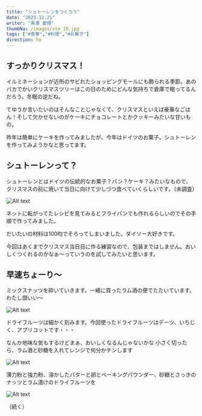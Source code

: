```yaml
---
title: "シュトーレンをつくろう"
date: "2023.12.21"
writer: "黒澤 愛理"
thumbNa: /images/sto_10.jpg
tags: ["#食事","#料理","#お菓子"]
direction: ho
---
```


## すっかりクリスマス！

イルミネーションが近所のサビれたショッピングモールにも飾られる季節。あのバカでかいクリスマスツリーはこの日のためにどんな気持ちで倉庫で眠ってるんだろう。冬眠の逆だね。

てゆうか言いたいのはそんなことじゃなくて、クリスマスといえば豪華なごはん！そして欠かせないのがケーキにチョコレートとかクッキーみたいな甘いもの。

昨年は簡単にケーキを作ってみましたが、今年はドイツのお菓子、シュトーレンを作ってみようかなと思ってます。

## シュトーレンって？

シュトーレンとはドイツの伝統的なお菓子？パン？ケーキ？みたいなもので、クリスマスの前に焼いて当日に向けて少しづつ食べていくらしいです。（未調査）

![Alt text](/images/sto_1.jpg)

ネットに転がってたレシピを見てみるとフライパンでも作れるらしいのでその手順で作ってみました。

だいたいの材料は100均でそろってしまいました。ダイソー大好きです。

今回はあくまでクリスマス当日目に作る練習なので、包装まではしません。おいしくつくれるのかなぁ～っていうのを試してみたいと思います。

## 早速ちょーり～

ミックスナッツを砕いていきます。一緒に買ったラム酒の便でたたいています。わたし頭いい～

![Alt text](/images/sto_2.jpg)

ドライフルーツは細かく刻みます。今回使ったドライフルーツはデーツ、いちじく、アプリコットです・・・

なんか地味な気もするけどまぁ、おいしくなるんじゃないかな
小さく切ったら、ラム酒と砂糖を入れてレンジで何分かチンします

![Alt text](/images/sto_3.jpg)

薄力粉と強力粉、溶かしたバターと卵とベーキングパウンダー、砂糖とさっきのナッツとラム漬けのドライフルーツを


![Alt text](/images/sto_4.jpg)

（続く）
<!--

![Alt text](/images/)

-->

